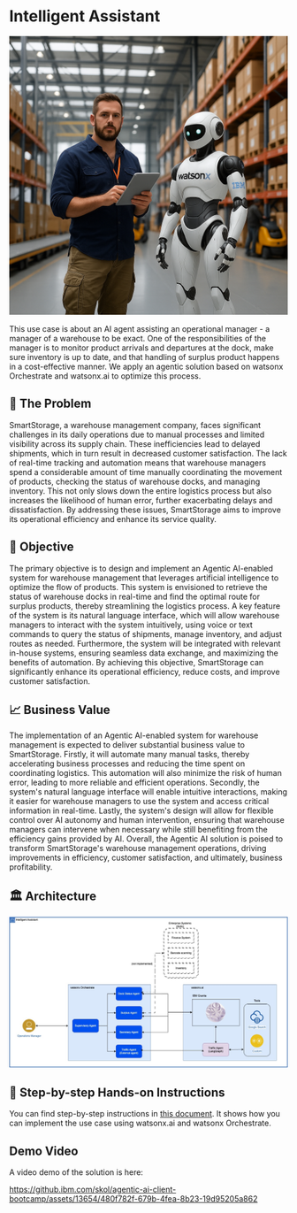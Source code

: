 # Intelligent Assistant 

![alt text](images/320f612f-526e-4bef-ab38-6bd5d8027f40.png)

This use case is about an AI agent assisting an operational manager - a manager of a warehouse to be exact. One of the responsibilities of the manager is to monitor product arrivals and departures at the dock, make sure inventory is up to date, and that handling of surplus product happens in a cost-effective manner. We apply an agentic solution based on watsonx Orchestrate and watsonx.ai to optimize this process.

## 🤔 The Problem
SmartStorage, a warehouse management company, faces significant challenges in its daily operations due to manual processes and limited visibility across its supply chain. These inefficiencies lead to delayed shipments, which in turn result in decreased customer satisfaction. The lack of real-time tracking and automation means that warehouse managers spend a considerable amount of time manually coordinating the movement of products, checking the status of warehouse docks, and managing inventory. This not only slows down the entire logistics process but also increases the likelihood of human error, further exacerbating delays and dissatisfaction. By addressing these issues, SmartStorage aims to improve its operational efficiency and enhance its service quality.

## 🎯 Objective
The primary objective is to design and implement an Agentic AI-enabled system for warehouse management that leverages artificial intelligence to optimize the flow of products. This system is envisioned to retrieve the status of warehouse docks in real-time and find the optimal route for surplus products, thereby streamlining the logistics process. A key feature of the system is its natural language interface, which will allow warehouse managers to interact with the system intuitively, using voice or text commands to query the status of shipments, manage inventory, and adjust routes as needed. Furthermore, the system will be integrated with relevant in-house systems, ensuring seamless data exchange, and maximizing the benefits of automation. By achieving this objective, SmartStorage can significantly enhance its operational efficiency, reduce costs, and improve customer satisfaction.

## 📈 Business Value
The implementation of an Agentic AI-enabled system for warehouse management is expected to deliver substantial business value to SmartStorage. Firstly, it will automate many manual tasks, thereby accelerating business processes and reducing the time spent on coordinating logistics. This automation will also minimize the risk of human error, leading to more reliable and efficient operations. Secondly, the system's natural language interface will enable intuitive interactions, making it easier for warehouse managers to use the system and access critical information in real-time. Lastly, the system's design will allow for flexible control over AI autonomy and human intervention, ensuring that warehouse managers can intervene when necessary while still benefiting from the efficiency gains provided by AI. Overall, the Agentic AI solution is poised to transform SmartStorage's warehouse management operations, driving improvements in efficiency, customer satisfaction, and ultimately, business profitability.

## 🏛️ Architecture
![alt text](images/Intelligent%20Assistant%20Architecture.jpg)

## 📄 Step-by-step Hands-on Instructions
You can find step-by-step instructions in [this document](./Intelligent%20AI%20Assistant.md). It shows how you can implement the use case using watsonx.ai and watsonx Orchestrate. 

## Demo Video
A video demo of the solution is here:

https://github.ibm.com/skol/agentic-ai-client-bootcamp/assets/13654/480f782f-679b-4fea-8b23-19d95205a862